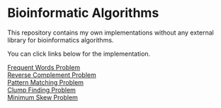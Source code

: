 # Bioinformatic Algorithms

This repository contains my own implementations without any external library for bioinformatics algorithms.

You can click links below for the implementation.

<a href="https://github.com/bariscamli/bioinformatic-algorithms/blob/main/src/Chapter_1/frequent_words_problem.py/">Frequent Words Problem</a> \
<a href="https://github.com/bariscamli/bioinformatic-algorithms/blob/main/src/Chapter_1/reverse_complement_problem.py/">Reverse Complement Problem</a> \
<a href="https://github.com/bariscamli/bioinformatic-algorithms/blob/main/src/Chapter_1/pattern_matching_problem.py/">Pattern Matching Problem</a> \
<a href="https://github.com/bariscamli/bioinformatic-algorithms/blob/main/src/Chapter_1/clump_finding_problem.py/">Clump Finding Problem</a> \
<a href="https://github.com/bariscamli/bioinformatic-algorithms/blob/main/src/Chapter_1/minimum_skew_problem.py/">Minimum Skew Problem</a> 

